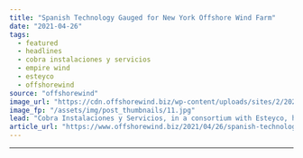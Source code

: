 ```yaml
---
title: "Spanish Technology Gauged for New York Offshore Wind Farm"
date: "2021-04-26"
tags: 
  - featured
  - headlines
  - cobra instalaciones y servicios
  - empire wind
  - esteyco
  - offshorewind
source: "offshorewind"
image_url: "https://cdn.offshorewind.biz/wp-content/uploads/sites/2/2021/04/26100503/Esteyco-Cobra_ELISA-technology-for-Empire-Wind-OWF.jpg"
image_fp: "/assets/img/post_thumbnails/11.jpg"
lead: "Cobra Instalaciones y Servicios, in a consortium with Esteyco, has won a Front End"
article_url: "https://www.offshorewind.biz/2021/04/26/spanish-technology-gauged-for-new-york-offshore-wind-farm/"
---
```


---
